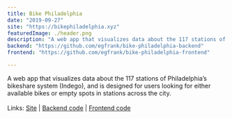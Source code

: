 ```yaml
---
title: Bike Philadelphia
date: "2019-09-27"
site: "https://bikephiladelphia.xyz"
featuredImage: ./header.png
description: "A web app that visualizes data about the 117 stations of Philadelphia’s bikeshare system (Indego), and is designed for users looking for either available bikes or empty spots in stations across the city."
backend: "https://github.com/egfrank/bike-philadelphia-backend"
frontend: "https://github.com/egfrank/bike-philadelphia-frontend"

---
```

A web app that visualizes data about the 117 stations of Philadelphia’s bikeshare system (Indego), and is designed for users looking for either available bikes or empty spots in stations across the city.
<br/><br/>
Links: [Site](https://bikephiladelphia.xyz) | [Backend code](https://github.com/egfrank/bike-philadelphia-backend) | [Frontend code](https://github.com/egfrank/bike-philadelphia-frontend)
